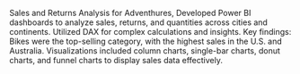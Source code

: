 Sales and Returns Analysis for Adventhures, Developed Power BI dashboards to analyze sales, returns, and
quantities across cities and continents. Utilized DAX for complex calculations and insights. Key findings: Bikes
were the top-selling category, with the highest sales in the U.S. and Australia. Visualizations included column
charts, single-bar charts, donut charts, and funnel charts to display sales data effectively.
